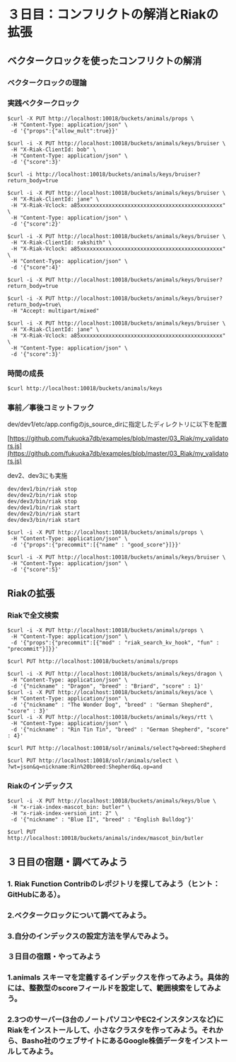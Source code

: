 # ３日目：コンフリクトの解消とRiakの拡張

## ベクタークロックを使ったコンフリクトの解消
### ベクタークロックの理論
### 実践ベクタークロック

```
$curl -X PUT http://localhost:10018/buckets/animals/props \
 -H "Content-Type: application/json" \
 -d '{"props":{"allow_mult":true}}'
```

```
$curl -i -X PUT http://localhost:10018/buckets/animals/keys/bruiser \
 -H "X-Riak-ClientId: bob" \
 -H "Content-Type: application/json" \
 -d '{"score":3}'
```

```
$curl -i http://localhost:10018/buckets/animals/keys/bruiser?return_body=true
```

```
$curl -i -X PUT http://localhost:10018/buckets/animals/keys/bruiser \
 -H "X-Riak-ClientId: jane" \
 -H "X-Riak-Vclock: a85xxxxxxxxxxxxxxxxxxxxxxxxxxxxxxxxxxxxxxxxxxxxx" \
 -H "Content-Type: application/json" \
 -d '{"score":2}'
```

```
$curl -i -X PUT http://localhost:10018/buckets/animals/keys/bruiser \
 -H "X-Riak-ClientId: rakshith" \
 -H "X-Riak-Vclock: a85xxxxxxxxxxxxxxxxxxxxxxxxxxxxxxxxxxxxxxxxxxxxx" \
 -H "Content-Type: application/json" \
 -d '{"score":4}'
```

```
$curl -i -X PUT http://localhost:10018/buckets/animals/keys/bruiser?return_body=true
```

```
$curl -i -X PUT http://localhost:10018/buckets/animals/keys/bruiser?return_body=true\
 -H "Accept: multipart/mixed"
```

```
$curl -i -X PUT http://localhost:10018/buckets/animals/keys/bruiser \
 -H "X-Riak-ClientId: jane" \
 -H "X-Riak-Vclock: a85xxxxxxxxxxxxxxxxxxxxxxxxxxxxxxxxxxxxxxxxxxxxx" \
 -H "Content-Type: application/json" \
 -d '{"score":3}'
```

### 時間の成長

```
$curl http://localhost:10018/buckets/animals/keys
```

### 事前／事後コミットフック

dev/dev1/etc/app.configのjs_source_dirに指定したディレクトリに以下を配置

[https://github.com/fukuoka7db/examples/blob/master/03_Riak/my_validators.js](https://github.com/fukuoka7db/examples/blob/master/03_Riak/my_validators.js)

dev2、dev3にも実施

```
dev/dev1/bin/riak stop
dev/dev2/bin/riak stop
dev/dev3/bin/riak stop
dev/dev1/bin/riak start
dev/dev2/bin/riak start
dev/dev3/bin/riak start
```

```
$curl -i -X PUT http://localhost:10018/buckets/animals/props \
 -H "Content-Type: application/json" \
 -d '{"props":{"precommit":[{"name" : "good_score"}]}}'
```

```
$curl -i -X PUT http://localhost:10018/buckets/animals/keys/bruiser \
 -H "Content-Type: application/json" \
 -d '{"score":5}'
```

## Riakの拡張
### Riakで全文検索


```
$curl -i -X PUT http://localhost:10018/buckets/animals/props \
 -H "Content-Type: application/json" \
 -d '{"props":{"precommit":[{"mod" : "riak_search_kv_hook", "fun" : "precommit"}]}}'
```

```
$curl PUT http://localhost:10018/buckets/animals/props
```

```
$curl -i -X PUT http://localhost:10018/buckets/animals/keys/dragon \
 -H "Content-Type: application/json" \
 -d '{"nickname" : "Dragon", "breed" : "Briard", "score" : 1}'
$curl -i -X PUT http://localhost:10018/buckets/animals/keys/ace \
 -H "Content-Type: application/json" \
 -d '{"nickname" : "The Wonder Dog", "breed" : "German Shepherd", "score" : 3}'
$curl -i -X PUT http://localhost:10018/buckets/animals/keys/rtt \
 -H "Content-Type: application/json" \
 -d '{"nickname" : "Rin Tin Tin", "breed" : "German Shepherd", "score" : 4}'
```

```
$curl PUT http://localhost:10018/solr/animals/select?q=breed:Shepherd
```

```
$curl PUT http://localhost:10018/solr/animals/select \
?wt=json&q=nickname:Rin%20breed:Shepherd&q.op=and
```

### Riakのインデックス

```
$curl -i -X PUT http://localhost:10018/buckets/animals/keys/blue \
 -H "x-riak-index-mascot_bin: butler" \
 -H "x-riak-index-version_int: 2" \
 -d '{"nickname" : "Blue II", "breed" : "English Bulldog"}'
```

```
$curl PUT http://localhost:10018/buckets/animals/index/mascot_bin/butler
```


## ３日目の宿題・調べてみよう
### 1. Riak Function Contribのレポジトリを探してみよう（ヒント：GitHubにある）。


### 2.ベクタークロックについて調べてみよう。


### 3.自分のインデックスの設定方法を学んでみよう。


### ３日目の宿題・やってみよう
### 1.animals スキーマを定義するインデックスを作ってみよう。具体的には、整数型のscoreフィールドを設定して、範囲検索をしてみよう。

### 2.3つのサーバー(3台のノートパソコンやEC2インスタンスなど)にRiakをインストールして、小さなクラスタを作ってみよう。それから、Basho社のウェブサイトにあるGoogle株価データをインストールしてみよう。
